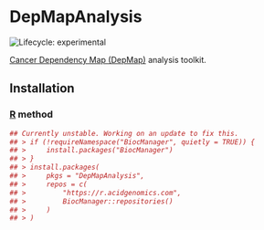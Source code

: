 # DepMapAnalysis

![Lifecycle: experimental](https://img.shields.io/badge/lifecycle-experimental-orange.svg)

[Cancer Dependency Map (DepMap)][depmap] analysis toolkit.

## Installation

### [R][] method

```r
## Currently unstable. Working on an update to fix this.
## > if (!requireNamespace("BiocManager", quietly = TRUE)) {
## >     install.packages("BiocManager")
## > }
## > install.packages(
## >     pkgs = "DepMapAnalysis",
## >     repos = c(
## >         "https://r.acidgenomics.com",
## >         BiocManager::repositories()
## >     )
## > )
```

[depmap]: https://depmap.org/
[r]: https://www.r-project.org/
